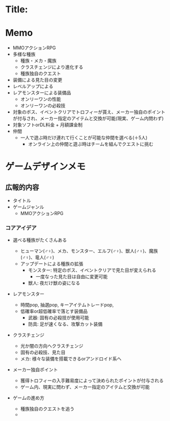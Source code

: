 # Title:
# Memo
- MMOアクションRPG
- 多様な種族
  - 種族・メカ・魔族
  - クラスチェンジにより進化する
  - 種族独自のクエスト
- 装備による見た目の変更
- レベルアップによる
- レアモンスターによる装備品
  - オンリーワンの性能
  - オンリーワンの必殺技
- 対象のボス、イベントクリアでトロフィーが貰え、メーカー独自のポイントが付与され、メーカー指定のアイテムと交換が可能(現実、ゲーム内問わず)
- 対象ソフトorDL料金 + 月額課金制
- 仲間
  - 一人で遊ぶ時だけ連れて行くことが可能な仲間を選べる(＋5人)
    - オンライン上の仲間と遊ぶ時はチームを組んでクエストに挑む

# ゲームデザインメモ
## 広報的内容
- タイトル
- ゲームジャンル
  - MMOアクションRPG

### コアアイデア
- 選べる種族がたくさんある
  - ヒューマン(♂♀)、メカ、モンスター、エルフ(♂♀)、獣人(♂♀)、魔族(♂♀)、竜人(♂♀)
  - アップデートによる種族の拡張
    - モンスター: 特定のボス、イベントクリアで見た目が変えられる
      - 一度なった見た目は自由に変更可能
    - 獣人: 夜だけ獣の姿になる

- レアモンスター
  - 時間pop, 抽選pop, キーアイテムトレードpop,
  - 低確率or超低確率で落とす装備品
    - 武器: 固有の必殺技が使用可能
    - 防具: 足が速くなる、攻撃カット装備

- クラスチェンジ
  - 光か闇の方向へクラスチェンジ
  - 固有の必殺技、見た目
  - メカ: 様々な装備を搭載できるorアンドロイド系へ

- メーカー独自ポイント
  - 獲得トロフィーの入手難易度によって決められたポイントが付与される
  - ゲーム内、現実に問わず、メーカー指定のアイテムと交換が可能

- ゲームの進め方
  - 種族独自のクエストを追う
  - 
